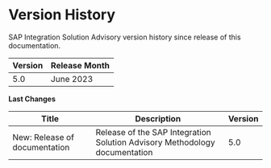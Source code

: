 <!-- loio654690c2ca6642a2ab31f91ad554369a -->

# Version History

SAP Integration Solution Advisory version history since release of this documentation.

|Version|Release Month|
|-------|-------------|
|5.0|June 2023|

**Last Changes**

|Title|Description|Version|
|-----|-----------|-------|
|New: Release of documentation|Release of the SAP Integration Solution Advisory Methodology documentation|5.0|

